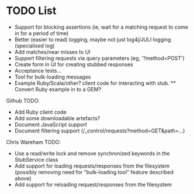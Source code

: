 # TODO List

 * Support for blocking assertions (ie, wait for a matching request to come in for a period of time)
 * Better (easier to read) logging, maybe not just log4j/JULI logging (specialised log)
 * Add matches/near misses to UI
 * Support filtering requests via query parameters (eg, '?method=POST')
 * Create form in UI for creating stubbed responses
 * Acceptance tests...
 * Tool for bulk-loading messages
 * Example Ruby/Scala/other? client code for interacting with stub.
   ** Convert Ruby example in to a GEM?

Github TODO:
 - Add Ruby client code
 - Add some downloadable artefacts?
 - Document JavaScript support
 - Document filtering support (/_control/requests?method=GET&path=...)

Chris Wareham TODO:
 - Use a read/write lock and remove synchronized keywords in the StubService class
 - Add support for loading requests/responses from the filesystem (possibly removing need for "bulk-loading tool" feature described above)
 - Add support for reloading request/responses from the filesystem
 